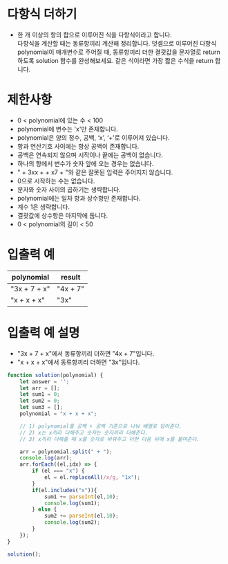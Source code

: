 # 다항식 더하기
- 한 개 이상의 항의 합으로 이루어진 식을 다항식이라고 합니다.  
다항식을 계산할 때는 동류항끼리 계산해 정리합니다. 덧셈으로 이루어진 다항식 polynomial이 매개변수로 주어질 때,
동류항끼리 더한 결괏값을 문자열로 return 하도록 solution 함수를 완성해보세요. 같은 식이라면 가장 짧은 수식을 return 합니다.


# 제한사항
- 0 < polynomial에 있는 수 < 100
- polynomial에 변수는 'x'만 존재합니다.
- polynomial은 양의 정수, 공백, ‘x’, ‘+'로 이루어져 있습니다.
- 항과 연산기호 사이에는 항상 공백이 존재합니다.
- 공백은 연속되지 않으며 시작이나 끝에는 공백이 없습니다.
- 하나의 항에서 변수가 숫자 앞에 오는 경우는 없습니다.
- " + 3xx + + x7 + "와 같은 잘못된 입력은 주어지지 않습니다.
- 0으로 시작하는 수는 없습니다.
- 문자와 숫자 사이의 곱하기는 생략합니다.
- polynomial에는 일차 항과 상수항만 존재합니다.
- 계수 1은 생략합니다.
- 결괏값에 상수항은 마지막에 둡니다.
- 0 < polynomial의 길이 < 50


# 입출력 예
| polynomial | result |
| ---------- | ------ |
| "3x + 7 + x" | "4x + 7" |
| "x + x + x" | "3x" |

# 입출력 예 설명
- "3x + 7 + x"에서 동류항끼리 더하면 "4x + 7"입니다.
- "x + x + x"에서 동류항끼리 더하면 "3x"입니다.


```javascript
function solution(polynomial) {
    let answer = '';
    let arr = [];
    let sum1 = 0;
    let sum2 = 0;
    let sum3 = [];
    polynomial = "x + x + x";

    // 1) polynomial를 공백 + 공백 기준으로 나눠 배열로 담아준다.
    // 2) x는 x끼리 더해주고 숫자는 숫자끼리 더해준다.
    // 3) x끼리 더해줄 때 x를 숫자로 바꿔주고 더한 다음 뒤에 x를 붙여준다.

    arr = polynomial.split(" + ");
    console.log(arr);
    arr.forEach((el,idx) => {
        if (el === "x") {
            el = el.replaceAll(/x/g, "1x");
        }
        if(el.includes("x")){
            sum1 += parseInt(el,10);
            console.log(sum1);
        } else {
            sum2 += parseInt(el,10);
            console.log(sum2);
        }
    });
}

solution();
```

